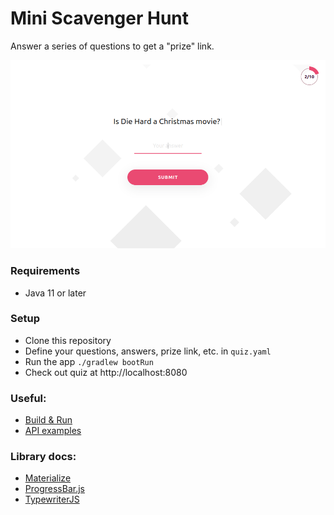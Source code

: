 # Mini Scavenger Hunt

Answer a series of questions to get a "prize" link.

![UI screenshot](doc/ui-example.png)

### Requirements

* Java 11 or later

### Setup

* Clone this repository
* Define your questions, answers, prize link, etc. in `quiz.yaml`
* Run the app `./gradlew bootRun`
* Check out quiz at http://localhost:8080

### Useful:
* [Build & Run](doc/build-and-run.md)
* [API examples](doc/api-call-examples.md)

### Library docs:

* [Materialize](https://materializecss.com)
* [ProgressBar.js](https://kimmobrunfeldt.github.io/progressbar.js)
* [TypewriterJS](https://safi.me.uk/typewriterjs)
